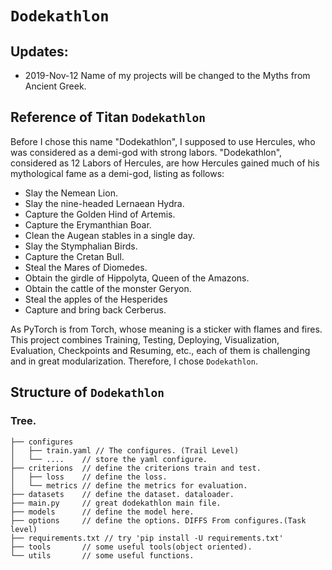 # `Dodekathlon`
## Updates: 
- 2019-Nov-12 Name of my projects will be changed to the Myths from Ancient Greek.

## Reference of Titan `Dodekathlon`
Before I chose this name "Dodekathlon", I supposed to use Hercules, who was considered as
a demi-god with strong labors. "Dodekathlon", considered as 12 Labors of Hercules, are 
how Hercules gained much of his mythological fame as a demi-god, listing as follows:

- Slay the Nemean Lion.
- Slay the nine-headed Lernaean Hydra.
- Capture the Golden Hind of Artemis.
- Capture the Erymanthian Boar.
- Clean the Augean stables in a single day.
- Slay the Stymphalian Birds.
- Capture the Cretan Bull.
- Steal the Mares of Diomedes.
- Obtain the girdle of Hippolyta, Queen of the Amazons.
- Obtain the cattle of the monster Geryon.
- Steal the apples of the Hesperides
- Capture and bring back Cerberus.

As PyTorch is from Torch, whose meaning is a sticker with flames and fires. 
This project combines Training, Testing, Deploying, Visualization, Evaluation, Checkpoints
and Resuming, etc., each of them is challenging and in great modularization. 
Therefore, I chose `Dodekathlon`. 

## Structure of `Dodekathlon`

### Tree.
```
├── configures
│   ├── train.yaml // The configures. (Trail Level)
│   └── ....    // store the yaml configure.
├── criterions  // define the criterions train and test.
│   ├── loss    // define the loss.
│   └── metrics // define the metrics for evaluation.
├── datasets    // define the dataset. dataloader.
├── main.py     // great dodekathlon main file.
├── models      // define the model here.
├── options     // define the options. DIFFS From configures.(Task level)
├── requirements.txt // try 'pip install -U requirements.txt'
├── tools       // some useful tools(object oriented).
└── utils       // some useful functions.
```




